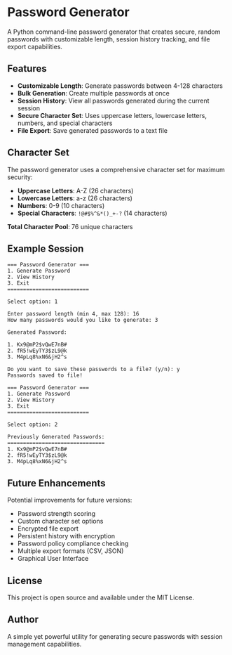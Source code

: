 # Password Generator 

A Python command-line password generator that creates secure, random passwords with customizable length, session history tracking, and file export capabilities.

## Features

- **Customizable Length**: Generate passwords between 4-128 characters
- **Bulk Generation**: Create multiple passwords at once
- **Session History**: View all passwords generated during the current session
- **Secure Character Set**: Uses uppercase letters, lowercase letters, numbers, and special characters
- **File Export**: Save generated passwords to a text file

## Character Set

The password generator uses a comprehensive character set for maximum security:
- **Uppercase Letters**: A-Z (26 characters)
- **Lowercase Letters**: a-z (26 characters)  
- **Numbers**: 0-9 (10 characters)
- **Special Characters**: `!@#$%^&*()_+-?` (14 characters)

**Total Character Pool**: 76 unique characters

## Example Session

```
=== Password Generator ===
1. Generate Password
2. View History
3. Exit
==========================

Select option: 1

Enter password length (min 4, max 128): 16
How many passwords would you like to generate: 3

Generated Password:

1. Kx9@mP2$vQwE7nB#
2. fR5!wEyTY3$zL9@k
3. M4pLq8%xN6&jH2^s

Do you want to save these passwords to a file? (y/n): y
Passwords saved to file!

=== Password Generator ===
1. Generate Password
2. View History
3. Exit
==========================

Select option: 2

Previously Generated Passwords:
===============================
1. Kx9@mP2$vQwE7nB#
2. fR5!wEyTY3$zL9@k
3. M4pLq8%xN6&jH2^s
```

## Future Enhancements

Potential improvements for future versions:
- Password strength scoring
- Custom character set options
- Encrypted file export
- Persistent history with encryption
- Password policy compliance checking
- Multiple export formats (CSV, JSON)
- Graphical User Interface

## License

This project is open source and available under the MIT License.

## Author

A simple yet powerful utility for generating secure passwords with session management capabilities.